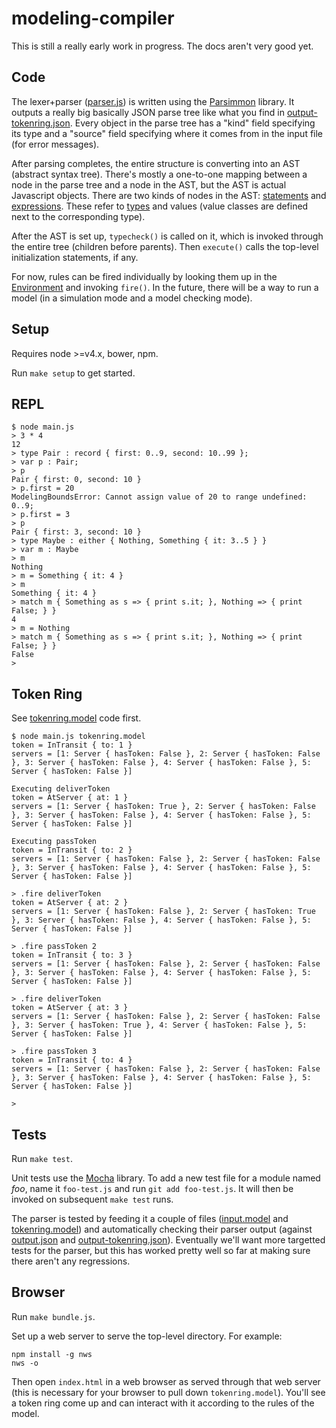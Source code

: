 # modeling-compiler

This is still a really early work in progress. The docs aren't very good yet.

Code
----

The lexer+parser ([parser.js](parser.js)) is written using the
[Parsimmon](https://github.com/jneen/parsimmon) library. It outputs a really
big basically JSON parse tree like what you find in
[output-tokenring.json](output-tokenring.json). Every object in the
parse tree has a "kind" field specifying its type and a "source" field
specifying where it comes from in the input file (for error messages).

After parsing completes, the entire structure is converting into an AST
(abstract syntax tree). There's mostly a one-to-one mapping between a node in
the parse tree and a node in the AST, but the AST is actual Javascript objects.
There are two kinds of nodes in the AST: [statements](statements/) and
[expressions](expressions/). These refer to [types](types/) and values (value
classes are defined next to the corresponding type).

After the AST is set up, `typecheck()` is called on it, which is invoked
through the entire tree (children before parents). Then `execute()` calls the
top-level initialization statements, if any.

For now, rules can be fired individually by looking them up in the
[Environment](environment.js) and invoking `fire()`. In the future, there will
be a way to run a model (in a simulation mode and a model checking mode).

Setup
-----

Requires node >=v4.x, bower, npm.

Run `make setup` to get started.

REPL
----

    $ node main.js 
    > 3 * 4
    12
    > type Pair : record { first: 0..9, second: 10..99 };
    > var p : Pair;
    > p
    Pair { first: 0, second: 10 }
    > p.first = 20
    ModelingBoundsError: Cannot assign value of 20 to range undefined: 0..9;
    > p.first = 3
    > p
    Pair { first: 3, second: 10 }
    > type Maybe : either { Nothing, Something { it: 3..5 } }
    > var m : Maybe
    > m
    Nothing
    > m = Something { it: 4 }
    > m
    Something { it: 4 }
    > match m { Something as s => { print s.it; }, Nothing => { print False; } }
    4
    > m = Nothing
    > match m { Something as s => { print s.it; }, Nothing => { print False; } }
    False
    > 


Token Ring
----------

See [tokenring.model](tokenring.model) code first.

    $ node main.js tokenring.model 
    token = InTransit { to: 1 }
    servers = [1: Server { hasToken: False }, 2: Server { hasToken: False }, 3: Server { hasToken: False }, 4: Server { hasToken: False }, 5: Server { hasToken: False }]

    Executing deliverToken
    token = AtServer { at: 1 }
    servers = [1: Server { hasToken: True }, 2: Server { hasToken: False }, 3: Server { hasToken: False }, 4: Server { hasToken: False }, 5: Server { hasToken: False }]

    Executing passToken
    token = InTransit { to: 2 }
    servers = [1: Server { hasToken: False }, 2: Server { hasToken: False }, 3: Server { hasToken: False }, 4: Server { hasToken: False }, 5: Server { hasToken: False }]

    > .fire deliverToken
    token = AtServer { at: 2 }
    servers = [1: Server { hasToken: False }, 2: Server { hasToken: True }, 3: Server { hasToken: False }, 4: Server { hasToken: False }, 5: Server { hasToken: False }]

    > .fire passToken 2
    token = InTransit { to: 3 }
    servers = [1: Server { hasToken: False }, 2: Server { hasToken: False }, 3: Server { hasToken: False }, 4: Server { hasToken: False }, 5: Server { hasToken: False }]

    > .fire deliverToken
    token = AtServer { at: 3 }
    servers = [1: Server { hasToken: False }, 2: Server { hasToken: False }, 3: Server { hasToken: True }, 4: Server { hasToken: False }, 5: Server { hasToken: False }]

    > .fire passToken 3
    token = InTransit { to: 4 }
    servers = [1: Server { hasToken: False }, 2: Server { hasToken: False }, 3: Server { hasToken: False }, 4: Server { hasToken: False }, 5: Server { hasToken: False }]

    > 

Tests
-----

Run `make test`.

Unit tests use the [Mocha](https://mochajs.org/) library.  To add a new test
file for a module named *foo*, name it `foo-test.js` and run `git add
foo-test.js`. It will then be invoked on subsequent `make test` runs.

The parser is tested by feeding it a couple of files
([input.model](input.model) and [tokenring.model](tokenring.model)) and
automatically checking their parser output (against [output.json](output.json)
and [output-tokenring.json](output-tokenring.json)). Eventually we'll want more
targetted tests for the parser, but this has worked pretty well so far at
making sure there aren't any regressions.

Browser
-------

Run `make bundle.js`.

Set up a web server to serve the top-level directory. For example:

    npm install -g nws
    nws -o

Then open `index.html` in a web browser as served through that web server (this
is necessary for your browser to pull down `tokenring.model`). You'll see a
token ring come up and can interact with it according to the rules of the
model.
